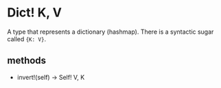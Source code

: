 # Dict! K, V

A type that represents a dictionary (hashmap). There is a syntactic sugar called `{K: V}`.

## methods

* invert!(self) -> Self! V, K